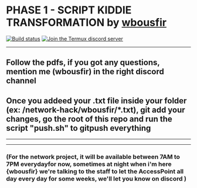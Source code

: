 # PHASE 1 - SCRIPT KIDDIE TRANSFORMATION by [wbousfir](https://profile.intra.42.fr/users/wbousfir)

[![Build status](https://github.com/termux/termux-app/workflows/Build/badge.svg)](https://github.com/leetsec/phase-1/pulls)
[![Join the Termux discord server](https://img.shields.io/discord/1038905852800807013?color=5865F2&logo=discord&logoColor=ffffff)](https://discord.gg/YBWmNNCP)


***

## Follow the pdfs, if you got any questions, mention me (wbousfir) in the right discord channel 

## Once you addeed your .txt file inside your folder (ex: /network-hack/wbousfir/*.txt), git add your changes, go the root of this repo and run the script "push.sh" to gitpush everything
***
***
### (For the network project, it will be available between 7AM to 7PM everydayfor now, sometimes at night when i'm here {wbousfir} we're talking to the staff to let the AccessPoint all day every day for some weeks, we'll let you know on discord )

